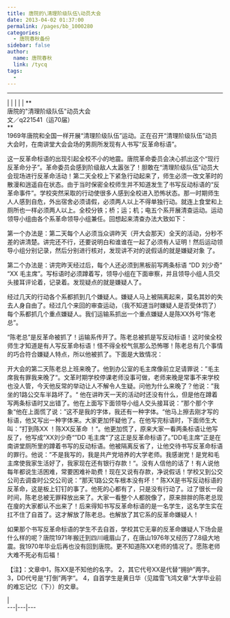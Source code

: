 ```yaml
---
title: 唐院的\清理阶级队伍\动员大会
date: 2013-04-02 01:37:00
permalink: /pages/bb_1000280
categories: 
  - 唐院春秋备份
sidebar: false
author: 
  name: 唐院春秋
  link: /tycq
tags: 
  - 
---
```


* * *

  
|  |  |  |  |  **  
唐院的"清理阶级队伍"动员大会  
文／q221541（运70届）  
**  
1969年唐院和全国一样开展“清理阶级队伍”运动。正在召开“清理阶级队伍”动员大会时，在南讲堂大会会场的男厕所发现有人书写“反革命标语”。

这一反革命标语的出现引起全校不小的地震。唐院革命委员会决心抓出这个“现行反革命分子”。革命委员会感到阶级敌人太嚣张了！胆敢在“清理阶级队伍”动员大会现场进行反革命活动！第二天全校上下紧急行动起来了，师生必须一改文革时的散漫和逍遥自在状态。由于当时保密全校师生并不知道发生了书写反动标语的“反革命事件”。学校突然采取的行动使很多人感到全校进入恐怖状态。那一时期师生人人感到自危，外出宿舍必须请假，必须两人以上不得单独行动。就连上食堂和上厕所也一样必须两人以上。全校分铁；桥；运；机；电五个系开展清查运动。运动领导小组由各个系革命领导小组兼任。回想起来清查办法大致如下：

第一个办法是：第二天每个人必须当众讲昨天（开大会那天）全天的活动，分秒不差的讲清楚。讲完还不行，还要说明白和谁谁在一起了必须有人证明！然后运动领导小组分别记录，然后分别进行核对，发现讲不对的说假话的就是嫌疑对象
了。

第二个办法是：讲完昨天经过后，每个人还必须到黑板前写两条标语 “DD 刘少奇” “XX
毛主席”。写标语时必须蹲着写，领导小组在下面审察，并且领导小组人员交头接耳评论着，记录着。发现疑点的就是嫌疑人了。

经过几天的行动各个系都抓到几个嫌疑人。嫌疑人马上被隔离起来，莫名其妙的失去人身自由了。经过几个来回的审查运动，（我不知道当时嫌疑人是否受体罚了）每个系都抓几个重点嫌疑人。我们运输系抓出一个重点嫌疑人是陈XX外号“陈老总”。

“陈老总”是反革命被抓了！运输系传开了。陈老总被抓是写反动标语！这时侯全校师生才知道是有人写反革命标语！怪不得全校气氛那么恐怖哪！陈老总有几个事情的巧合符合嫌疑人特点，所以他被抓了。下面是大致情况：

开大会的第二天陈老总上班来晚了。他到办公室的毛主席像前立足请罪说：”毛主席我有罪我来晚了“。文革时期学校停课老师没事可做，老师来晚是常事不来学校也没人管，今天他反常的举动让人不解令人生疑。问他为什么来晚了？他说：”我坐的1路公交车半路坏了。“
他在讲昨天一天的活动时还没有什么，但是他在蹲着写两条标语时又出错了。他在上面写下面领导小组人交头接耳说：”那个那个字象“他在上面慌了说：”这不是我的字体，我还有一种字体。“他马上擦去刚才写的标语，他又写出一种字体来。大家更加怀疑他了。在他写完标语时，下面师生大叫：”打到陈XX
！陈XX反革命 ！“。他更加慌了，原来大家一看两条标语让他写反了，他写成”XX刘少奇“”DD
毛主席“了这正是反革命标语了。”DD毛主席“正是在南讲堂厕所里的蹲着书写的反动标语。他被隔离反省了，让他交待书写反革命标语的罪行。他说：”不是我写的，我是共产党培养的大学老师。我感谢党！是党和毛主席使我家生活好了，我家现在还有银行存款！“。没有人信他的话了！有人说他每年都说生活困难，常要困难补助费！现在又说有存款，净说假话！学校又到公交公司去调查时公交公司说：”那天1路公交车根本没有坏！“
陈XX是书写反动标语的反革命，这是板上钉钉的事了。他死的心都有了，只是没有行动了。过了很长一段时间，陈老总被无罪释放出来了。大家一看整个人都脱像了，原来胖胖的陈老总现在廋的大家都认不出来了！后来得知书写反革命标语的是一名学生，这名学生实在扛不住了自首了。这才解放了陈老总。也解放了其它系的反革命嫌疑人！

如果那个书写反革命标语的学生不去自首，学校其它无辜的反革命嫌疑人下场会是什么样的呢？唐院1971年搬迁到四川峨眉山了，在唐山1976年又经历了7.8级大地震。我1970年毕业后再也没有回到唐院。更不知道陈XX老师的情况了。愿陈老师大难不死必有后福！

  

【注】：文章中1，陈XX是不知他的名字。 2，其它代号XX是代替“拥护”两字。 3，DD代号是“打倒”两字“。
4，自首学生是黄日华（见踏雪飞鸿文章”大学毕业前的难忘记忆（下））的文章。

  
|  
---|---|---